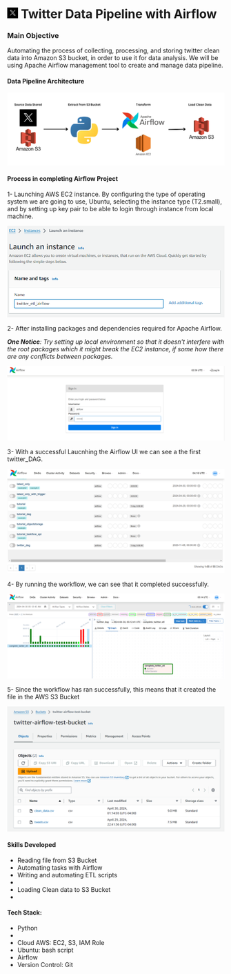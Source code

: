 # <img src="./images/twitter-logo.png" alt="Twitter logo" style="width: 5%"/> Twitter Data Pipeline with Airflow

### Main Objective

<p>Automating the process of collecting, processing, and storing twitter clean data into Amazon S3 bucket, in order to use it for data analysis. We will be using Apache Airflow management tool to create and manage data pipeline.</p>

#### Data Pipeline Architecture

<img src="./images/Objective.png" alt="ETL Process"/>


#### Process in completing Airflow Project

<p>1- Launching AWS EC2 instance. By configuring the type of operating system we are going to use, Ubuntu, selecting the instance type (T2.small), and by setting up key pair to be able to login through instance from local machine.</p>

<img src="./images/EC2_instance.png" alt="EC2 Instance"/>

<p>2- After installing packages and dependencies required for Apache Airflow.</p>

<p><i><b>One Notice</b>: Try setting up local environment so that it doesn't interfere with the root packages which it might break the EC2 instance, if some how there are any conflicts between packages.</i></p>

<img src="./images/airflow_ui_login.PNG" alt="Airflow UI Login"/>

<p>3- With a successful Laucnhing the Airflow UI we can see a the first twitter_DAG.</p>

<img src="./images/first_dag_airflow.PNG" alt="First DAG"/>

<p>4- By running the workflow, we can see that it completed successfully.</p>

<img src="./images/Schedule_complete.PNG" alt="Schedule Completed"/>

<p>5- Since the workflow has ran successfully, this means that it created the file in the AWS S3 Bucket</p>

<img src="./images/S3_Imported_Successfully.PNG" alt="Imported Successfully"/>



#### Skills Developed
<ul>
<li>Reading file from S3 Bucket</li>
<li>Automating tasks with Airflow</li>
<li>Writing and automating ETL scripts<li>
<li>Loading Clean data to S3 Bucket<li>
</ul>

#### Tech Stack:
<ul>
<li>Python<li>
<li>Cloud AWS: EC2, S3, IAM Role</li>
<li>Ubuntu: bash script</li>
<li>Airflow</li>
<li>Version Control: Git</li>